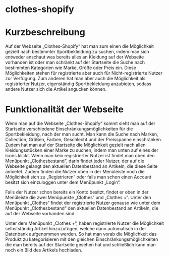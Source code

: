 # clothes-shopify

# Kurzbeschreibung
Auf der Webseite „Clothes-Shopify“ hat man zum einen die Möglichkeit gezielt nach bestimmter Sportbekleidung zu suchen, indem man sich entweder anschaut was bereits alles an Kleidung auf der Webseite vorhanden ist oder man schränkt auf der Startseite die Suche nach bestimmten Kategorien wie Marke, Größe oder Preis ein. Diese Möglichkeiten stehen für registrierte aber auch für Nicht-registrierte Nutzer zur Verfügung.
Zum anderen hat man aber auch die Möglichkeit als registrierter Nutzer, eigenständig Sportbekleidung anzubieten, sodass andere Nutzer sich die Artikel angucken können.

# Funktionalität der Webseite
Wenn man auf die Webseite „Clothes-Shopify“ kommt sieht man auf der Startseite verschiedene Einschränkungsmöglichkeiten für die Sportbekleidung, nach der man sucht. Man kann die Suche nach Marken, Collection, Größen, Farben, Geschlecht und der Preisspanne einschränken. Zudem hat man auf der Startseite die Möglichkeit gezielt nach allen Kleidungsstücken einer Marke zu suchen, indem man unten auf eines der Icons klickt.
Wenn man kein registrierter Nutzer ist findet man oben den Menüpunkt „Clothesbestand“, darin findet jeder Nutzer, der auf die Webseite gelangt den aktuellen Datenbestand an Artikeln, die diese Seite anbietet. Zudem finden die Nutzer oben in der Menüleiste noch die Möglichkeit sich zu „Registrieren“ oder falls man schon einen Account besitzt sich einzuloggen unter dem Menüpunkt „Login“.

Falls der Nutzer schon bereits ein Konto besitzt, findet er oben in der Menüleiste die zwei Menüpunkte „Clothes“ und „Clothes +“. Unter den Menüpunkt „Clothes“ findet der registrierte Nutzer genauso wie unter dem Menüpunkt „Clothesbestand“ den aktuellen Datenbestand an Artikeln, die auf der Webseite vorhanden sind.

Unter dem Menüpunkt „Clothes +“, haben registrierte Nutzer die Möglichkeit selbstständig Artikel hinzuzufügen, welche dann automatisch in der Datenbank aufgenommen werden. So hat man vorab die Möglichkeit das Produkt zu kategorisieren mit den gleichen Einschränkungsmöglichkeiten die man bereits auf der Startseite gesehen hat und schließlich kann man noch ein Bild des Artikels hochladen.
